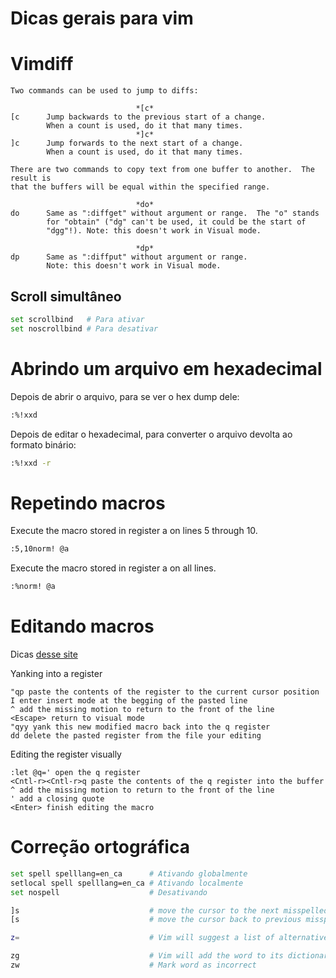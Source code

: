 # Dicas gerais para vim

# Vimdiff

    Two commands can be used to jump to diffs:

                                *[c*
    [c		Jump backwards to the previous start of a change.
            When a count is used, do it that many times.
                                *]c*
    ]c		Jump forwards to the next start of a change.
            When a count is used, do it that many times.

    There are two commands to copy text from one buffer to another.  The result is
    that the buffers will be equal within the specified range.

                                *do*
    do		Same as ":diffget" without argument or range.  The "o" stands
            for "obtain" ("dg" can't be used, it could be the start of
            "dgg"!). Note: this doesn't work in Visual mode.

                                *dp*
    dp		Same as ":diffput" without argument or range.
            Note: this doesn't work in Visual mode.

## Scroll simultâneo

~~~ Bash
set scrollbind   # Para ativar
set noscrollbind # Para desativar
~~~

# Abrindo um arquivo em hexadecimal

Depois de abrir o arquivo, para se ver o hex dump dele:

~~~ Bash
:%!xxd
~~~

Depois de editar o hexadecimal, para converter o arquivo devolta ao formato binário:

~~~ Bash
:%!xxd -r
~~~

# Repetindo macros

Execute the macro stored in register a on lines 5 through 10.

~~~ Bash
:5,10norm! @a
~~~

Execute the macro stored in register a on all lines.

~~~ Bash
:%norm! @a
~~~

# Editando macros

Dicas [desse site](https://robots.thoughtbot.com/how-to-edit-an-existing-vim-macro)

Yanking into a register

    "qp paste the contents of the register to the current cursor position
    I enter insert mode at the begging of the pasted line
    ^ add the missing motion to return to the front of the line
    <Escape> return to visual mode
    "qyy yank this new modified macro back into the q register
    dd delete the pasted register from the file your editing

Editing the register visually

    :let @q=' open the q register
    <Cntl-r><Cntl-r>q paste the contents of the q register into the buffer
    ^ add the missing motion to return to the front of the line
    ' add a closing quote
    <Enter> finish editing the macro

# Correção ortográfica

~~~ Bash
set spell spelllang=en_ca      # Ativando globalmente
setlocal spell spelllang=en_ca # Ativando localmente
set nospell                    # Desativando

]s                             # move the cursor to the next misspelled word
[s                             # move the cursor back to previous misspelled words.

z=                             # Vim will suggest a list of alternatives that it thinks may be correct

zg                             # Vim will add the word to its dictionary
zw                             # Mark word as incorrect
~~~
